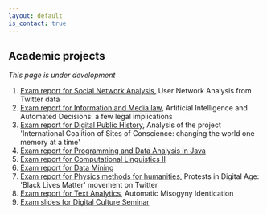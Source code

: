 ```yaml
---
layout: default
is_contact: true
---
```


## Academic projects 

*This page is under development*

1. <a href="https://drive.google.com/file/d/13HTAW1Y1JRpc_U37u0NXhpcYkJsWsg67/view?usp=sharing" target="_blank">Exam report for Social Network Analysis,</a> User Network Analysis from Twitter data 
2. <a href="https://drive.google.com/file/d/1ziwblN3DEzGn-c5rov-IUIoEmfRahbZ1/view?usp=sharing" target="_blank">Exam report for Information and Media law</a>, Artificial Intelligence and Automated Decisions: a few legal implications
3. <a href="https://drive.google.com/file/d/13prwl2ddsVRTWRswB91pNgZEIeOWUVnP/view?usp=sharing" target="_blank">Exam report for Digital Public History</a>, Analysis of the project 'International Coalition of Sites of Conscience: changing the world one memory at a time'
4. <a href="https://drive.google.com/file/d/1JtTRGfJduTvczTcAhXqPH99tXoY0H5tt/view?usp=sharing" target="_blank">Exam report for Programming and Data Analysis in Java</a>
5. <a href="https://drive.google.com/file/d/1ZZnRWkfo29T8HhDs2RJ0EyON6Od01WaA/view?usp=sharing" target="_blank">Exam report for Computational Linguistics II</a>
6. <a href="https://drive.google.com/file/d/1z8plVGE1S0ri5c3RHd3RtpCrKKNM4HUK/view?usp=sharing" target="_blank">Exam report for Data Mining</a>
7. <a href="https://drive.google.com/file/d/1J-zwc4SAkFtRh9rLgjMkxlomP7Xr53JC/view?usp=sharing" target="_blank">Exam report for Physics methods for humanities</a>, Protests in Digital Age: 'Black Lives Matter' movement on Twitter
8. <a href="https://drive.google.com/file/d/1uL6-mLnxcxDXADe_8JL6ccUczhFy3lNe/view?usp=sharing" target="_blank">Exam report for Text Analytics</a>, Automatic Misogyny Identication
9. <a href="https://drive.google.com/file/d/15zk-Oa_RXZ9eVnG0Ea7s8FgiZt3_Gtrn/view?usp=sharing" target="_blank">Exam slides for Digital Culture Seminar</a>

